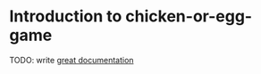 # Introduction to chicken-or-egg-game

TODO: write [great documentation](http://jacobian.org/writing/what-to-write/)
